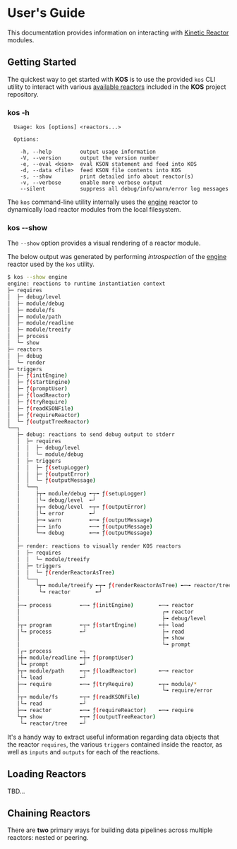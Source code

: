 # User's Guide

This documentation provides information on interacting with
[Kinetic Reactor](./intro.md#kinetic-reactor) modules.

## Getting Started

The quickest way to get started with **KOS** is to use the provided
`kos` CLI utility to interact with various
[available reactors](../README.md#available-reactors) included in the
**KOS** project repository.

### kos -h

```
  Usage: kos [options] <reactors...>

  Options:

    -h, --help         output usage information
    -V, --version      output the version number
    -e, --eval <kson>  eval KSON statement and feed into KOS
    -d, --data <file>  feed KSON file contents into KOS
    -s, --show         print detailed info about reactor(s)
    -v, --verbose      enable more verbose output
    --silent           suppress all debug/info/warn/error log messages
```

The `kos` command-line utility internally uses the
[engine](../reactors/engine.md) reactor to dynamically load reactor
modules from the local filesystem.

### kos --show

The `--show` option provides a visual rendering of a reactor module.

The below output was generated by performing *introspection* of the
[engine](../reactors/engine.md) reactor used by the `kos` utility.

```bash
$ kos --show engine
engine: reactions to runtime instantiation context
├─ requires
│  ├─ debug/level
│  ├─ module/debug
│  ├─ module/fs
│  ├─ module/path
│  ├─ module/readline
│  ├─ module/treeify
│  ├─ process
│  └─ show
├─ reactors
│  ├─ debug
│  └─ render
├─ triggers
│  ├─ ƒ(initEngine)
│  ├─ ƒ(startEngine)
│  ├─ ƒ(promptUser)
│  ├─ ƒ(loadReactor)
│  ├─ ƒ(tryRequire)
│  ├─ ƒ(readKSONFile)
│  ├─ ƒ(requireReactor)
│  └─ ƒ(outputTreeReactor)
└──┐
   ├─ debug: reactions to send debug output to stderr
   │  ├─ requires
   │  │  ├─ debug/level
   │  │  └─ module/debug
   │  ├─ triggers
   │  │  ├─ ƒ(setupLogger)
   │  │  ├─ ƒ(outputError)
   │  │  └─ ƒ(outputMessage)
   │  └──┐
   │     ├┬╼ module/debug ╾┬╼ ƒ(setupLogger)
   │     │└╼ debug/level  ╾┘
   │     ├┬╼ debug/level  ╾┬╼ ƒ(outputError)
   │     │└╼ error        ╾┘
   │     ├─╼ warn         ╾─╼ ƒ(outputMessage)
   │     ├─╼ info         ╾─╼ ƒ(outputMessage)
   │     └─╼ debug        ╾─╼ ƒ(outputMessage)
   │
   ├─ render: reactions to visually render KOS reactors
   │  ├─ requires
   │  │  └─ module/treeify
   │  ├─ triggers
   │  │  └─ ƒ(renderReactorAsTree)
   │  └──┐
   │     └┬╼ module/treeify ╾┬╼ ƒ(renderReactorAsTree) ╾─╼ reactor/tree
   │      └╼ reactor        ╾┘
   │
   ├─╼ process         ╾─╼ ƒ(initEngine)        ╾─╼ reactor
   │                                             ┌╼ reactor
   │                                             ├╼ debug/level
   ├┬╼ program         ╾┬╼ ƒ(startEngine)       ╾┼╼ load
   │└╼ process         ╾┘                        ├╼ read
   │                                             ├╼ show
   │                                             └╼ prompt
   │┌╼ process         ╾┐
   ├┼╼ module/readline ╾┼╼ ƒ(promptUser)
   │└╼ prompt          ╾┘
   ├┬╼ module/path     ╾┬╼ ƒ(loadReactor)       ╾─╼ reactor
   │└╼ load            ╾┘
   ├─╼ require         ╾─╼ ƒ(tryRequire)        ╾┬╼ module/*
   │                                             └╼ require/error
   ├┬╼ module/fs       ╾┬╼ ƒ(readKSONFile)
   │└╼ read            ╾┘
   ├─╼ reactor         ╾─╼ ƒ(requireReactor)    ╾─╼ require
   └┬╼ show            ╾┬╼ ƒ(outputTreeReactor)
    └╼ reactor/tree    ╾┘
```

It's a handy way to extract useful information regarding data objects
that the reactor `requires`, the various `triggers` contained inside
the reactor, as well as `inputs` and `outputs` for each of the
reactions.

## Loading Reactors

TBD...

## Chaining Reactors

There are **two** primary ways for building data pipelines across
multiple reactors: nested or peering.
